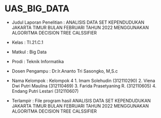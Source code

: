 # UAS_BIG_DATA
- Judul Laporan Penelitian :  ANALISIS DATA SET KEPENDUDUKAN JAKARTA TIMUR BULAN FEBRUARI TAHUN 2022 MENGGUNAKAN ALGORITMA DECISION TREE CALSSIFIER
- Kelas                    :  TI.21.C.1
- Matkul                   :  Big Data
- Prodi                    :  Teknik Informatika
- Dosen Pengampu           :  Dr.Ir.Ananto Tri Sasongko, M,S.c
- Nama Kelompok            :  Kelompok 4
                            1. Imam Solehudin             (312110290)
                            2. Viena Dwi Putri Maulina    (312110469)
                            3. Farida Prasetyaning R.     (312110605)
                            4. Endang Putri Lestari       (312110607)

- Terlampir : File program hasil ANALISIS DATA SET KEPENDUDUKAN JAKARTA TIMUR BULAN FEBRUARI TAHUN 2022 MENGGUNAKAN ALGORITMA DECISION TREE CALSSIFIER







































